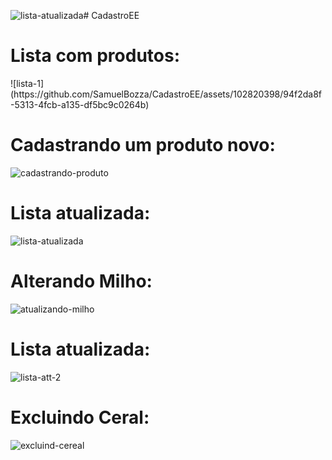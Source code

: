 ![lista-atualizada](https://github.com/SamuelBozza/CadastroEE/assets/102820398/4e7fc643-9cea-4fed-9845-3916e1ec0c0b)# CadastroEE

<h1>Lista com produtos: </h1>
![lista-1](https://github.com/SamuelBozza/CadastroEE/assets/102820398/94f2da8f-5313-4fcb-a135-df5bc9c0264b)

<h1>Cadastrando um produto novo: </h1>

![cadastrando-produto](https://github.com/SamuelBozza/CadastroEE/assets/102820398/19de8e53-c4a3-4d49-9380-3563b435515e)

<h1>Lista atualizada:</h1>

![lista-atualizada](https://github.com/SamuelBozza/CadastroEE/assets/102820398/c39d7dd0-4653-4221-a4d5-72d462a9b34f)

<h1>Alterando Milho:</h1>

![atualizando-milho](https://github.com/SamuelBozza/CadastroEE/assets/102820398/84817759-2305-4c8b-b21f-8bbdbe713524)

<h1>Lista atualizada:</h1>

![lista-att-2](https://github.com/SamuelBozza/CadastroEE/assets/102820398/4dbf4ce7-9b5c-4509-a8c9-8a16200d2f83)

<h1>Excluindo Ceral:</h1>

![excluind-cereal](https://github.com/SamuelBozza/CadastroEE/assets/102820398/7ebaddc6-2f86-4363-99c7-451cce520b13)
